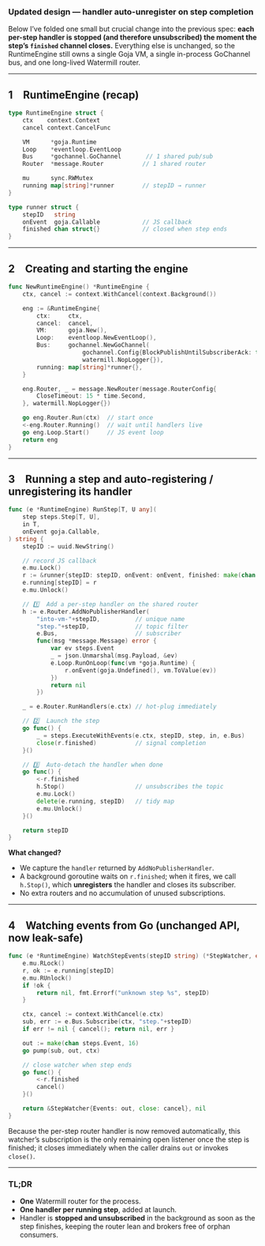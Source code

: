 ### Updated design — handler auto-unregister on step completion

Below I’ve folded one small but crucial change into the previous spec: **each per-step handler is stopped (and therefore unsubscribed) the moment the step’s `finished` channel closes.**
Everything else is unchanged, so the RuntimeEngine still owns a single Goja VM, a single in-process GoChannel bus, and one long-lived Watermill router.

---

## 1 RuntimeEngine (recap)

```go
type RuntimeEngine struct {
    ctx    context.Context
    cancel context.CancelFunc

    VM      *goja.Runtime
    Loop    *eventloop.EventLoop
    Bus     *gochannel.GoChannel       // 1 shared pub/sub
    Router  *message.Router           // 1 shared router

    mu      sync.RWMutex
    running map[string]*runner        // stepID → runner
}

type runner struct {
    stepID   string
    onEvent  goja.Callable            // JS callback
    finished chan struct{}            // closed when step ends
}
```

---

## 2 Creating and starting the engine

```go
func NewRuntimeEngine() *RuntimeEngine {
    ctx, cancel := context.WithCancel(context.Background())

    eng := &RuntimeEngine{
        ctx:     ctx,
        cancel:  cancel,
        VM:      goja.New(),
        Loop:    eventloop.NewEventLoop(),
        Bus:     gochannel.NewGoChannel(
                     gochannel.Config{BlockPublishUntilSubscriberAck: true},
                     watermill.NopLogger{}),
        running: map[string]*runner{},
    }

    eng.Router, _ = message.NewRouter(message.RouterConfig{
        CloseTimeout: 15 * time.Second,
    }, watermill.NopLogger{})

    go eng.Router.Run(ctx)  // start once
    <-eng.Router.Running()  // wait until handlers live
    go eng.Loop.Start()     // JS event loop
    return eng
}
```

---

## 3 Running a step **and** auto-registering / unregistering its handler

```go
func (e *RuntimeEngine) RunStep[T, U any](
    step steps.Step[T, U],
    in T,
    onEvent goja.Callable,
) string {
    stepID := uuid.NewString()

    // record JS callback
    e.mu.Lock()
    r := &runner{stepID: stepID, onEvent: onEvent, finished: make(chan struct{})}
    e.running[stepID] = r
    e.mu.Unlock()

    // 1️⃣  Add a per-step handler on the shared router
    h := e.Router.AddNoPublisherHandler(
        "into-vm-"+stepID,          // unique name
        "step."+stepID,             // topic filter
        e.Bus,                      // subscriber
        func(msg *message.Message) error {
            var ev steps.Event
            _ = json.Unmarshal(msg.Payload, &ev)
            e.Loop.RunOnLoop(func(vm *goja.Runtime) {
                r.onEvent(goja.Undefined(), vm.ToValue(ev))
            })
            return nil
        })

    _ = e.Router.RunHandlers(e.ctx) // hot-plug immediately

    // 2️⃣  Launch the step
    go func() {
        _ = steps.ExecuteWithEvents(e.ctx, stepID, step, in, e.Bus)
        close(r.finished)           // signal completion
    }()

    // 3️⃣  Auto-detach the handler when done
    go func() {
        <-r.finished
        h.Stop()                    // unsubscribes the topic
        e.mu.Lock()
        delete(e.running, stepID)   // tidy map
        e.mu.Unlock()
    }()

    return stepID
}
```

**What changed?**

* We capture the `handler` returned by `AddNoPublisherHandler`.
* A background goroutine waits on `r.finished`; when it fires, we call
  `h.Stop()`, which **unregisters** the handler and closes its subscriber.
* No extra routers and no accumulation of unused subscriptions.

---

## 4 Watching events from Go (unchanged API, now leak-safe)

```go
func (e *RuntimeEngine) WatchStepEvents(stepID string) (*StepWatcher, error) {
    e.mu.RLock()
    r, ok := e.running[stepID]
    e.mu.RUnlock()
    if !ok {
        return nil, fmt.Errorf("unknown step %s", stepID)
    }

    ctx, cancel := context.WithCancel(e.ctx)
    sub, err := e.Bus.Subscribe(ctx, "step."+stepID)
    if err != nil { cancel(); return nil, err }

    out := make(chan steps.Event, 16)
    go pump(sub, out, ctx)

    // close watcher when step ends
    go func() {
        <-r.finished
        cancel()
    }()

    return &StepWatcher{Events: out, close: cancel}, nil
}
```

Because the per-step router handler is now removed automatically, this watcher’s
subscription is the only remaining open listener once the step is finished; it
closes immediately when the caller drains `out` or invokes `close()`.

---

### TL;DR

* **One** Watermill router for the process.
* **One handler per running step**, added at launch.
* Handler is **stopped and unsubscribed** in the background as soon as the step
  finishes, keeping the router lean and brokers free of orphan consumers.
